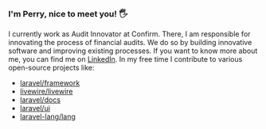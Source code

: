 ### I'm Perry, nice to meet you! 🖐️
I currently work as Audit Innovator at Confirm. There, I am responsible for innovating the process of financial audits. 
We do so by building innovative software and improving existing processes.
If you want to know more about me, you can find me on [LinkedIn](https://www.linkedin.com/in/perryvandermeer/).
In my free time I contribute to various open-source projects like:
- [laravel/framework](https://github.com/laravel/framework)
- [livewire/livewire](https://github.com/livewire/livewire)
- [laravel/docs](https://github.com/laravel/docs)
- [laravel/ui](https://github.com/laravel/ui)
- [laravel-lang/lang](https://github.com/laravel-lang/lang)
